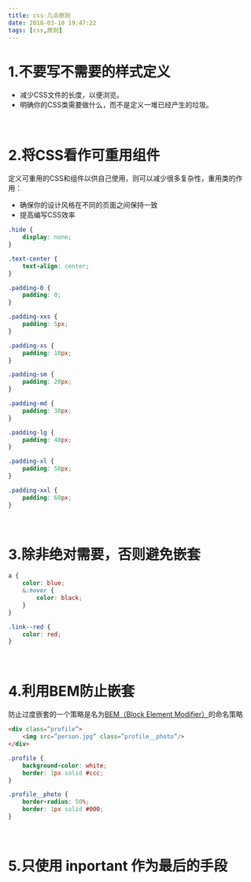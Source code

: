 ```yaml
---
title: css-几点原则
date: 2018-03-10 19:47:22
tags: [css,原则]
---
```


# 1.不要写不需要的样式定义

- 减少CSS文件的长度，以便浏览。
- 明确你的CSS类需要做什么，而不是定义一堆已经产生的垃圾。

<br/>

# 2.将CSS看作可重用组件

定义可重用的CSS和组件以供自己使用，则可以减少很多复杂性，重用类的作用：

- 确保你的设计风格在不同的页面之间保持一致
- 提高编写CSS效率

```css
.hide {
    display: none;
}

.text-center {
    text-align: center;
}

.padding-0 {
    padding: 0;
}

.padding-xxs {
    padding: 5px;
}

.padding-xs {
    padding: 10px;
}

.padding-sm {
    padding: 20px;
}

.padding-md {
    padding: 30px;
}

.padding-lg {
    padding: 40px;
}

.padding-xl {
    padding: 50px;
}

.padding-xxl {
    padding: 60px;
}
```

<br/>

# 3.除非绝对需要，否则避免嵌套

```css
a {
    color: blue;
    &:hover {
        color: black;
    }
}

.link--red {
    color: red;
}
```

<br/>

# 4.利用BEM防止嵌套

防止过度嵌套的一个策略是名为[BEM（Block Element Modifier）](https://link.zhihu.com/?target=https%3A//csswizardry.com/2013/01/mindbemding-getting-your-head-round-bem-syntax/)的命名策略 

```html
<div class=”profile”>
    <img src=”person.jpg” class=”profile__photo”/>
</div>
```

```css
.profile {
    background-color: white;
    border: 1px solid #ccc;
}

.profile__photo {
    border-radius: 50%;
    border: 1px solid #000;
}
```

<br/>

# 5.只使用 inportant 作为最后的手段

